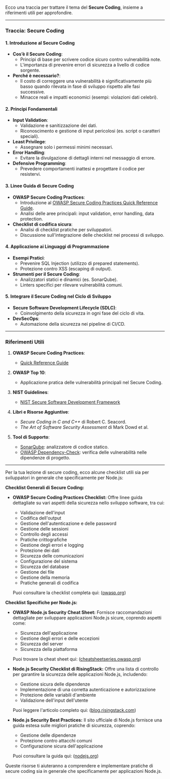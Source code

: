 Ecco una traccia per trattare il tema del **Secure Coding**, insieme a riferimenti utili per approfondire.

---

### **Traccia: Secure Coding**

#### **1. Introduzione al Secure Coding**
- **Cos’è il Secure Coding**:
  - Principi di base per scrivere codice sicuro contro vulnerabilità note.
  - L'importanza di prevenire errori di sicurezza a livello di codice sorgente.
- **Perché è necessario?**:
  - Il costo di correggere una vulnerabilità è significativamente più basso quando rilevata in fase di sviluppo rispetto alle fasi successive.
  - Minacce reali e impatti economici (esempi: violazioni dati celebri).

#### **2. Principi Fondamentali**
- **Input Validation**:
  - Validazione e sanitizzazione dei dati.
  - Riconoscimento e gestione di input pericolosi (es. script o caratteri speciali).
- **Least Privilege**:
  - Assegnare solo i permessi minimi necessari.
- **Error Handling**:
  - Evitare la divulgazione di dettagli interni nel messaggio di errore.
- **Defensive Programming**:
  - Prevedere comportamenti inattesi e progettare il codice per resistervi.

#### **3. Linee Guida di Secure Coding**
- **OWASP Secure Coding Practices**:
  - Introduzione al [OWASP Secure Coding Practices Quick Reference Guide](https://cheatsheetseries.owasp.org/cheatsheets/Secure_Coding_Practices_-_Quick_Reference_Guide.html).
  - Analisi delle aree principali: input validation, error handling, data protection.
- **Checklist di codifica sicura**:
  - Analisi di checklist pratiche per sviluppatori.
  - Discussione sull'integrazione delle checklist nei processi di sviluppo.

#### **4. Applicazione ai Linguaggi di Programmazione**
- **Esempi Pratici**:
  - Prevenire SQL Injection (utilizzo di prepared statements).
  - Protezione contro XSS (escaping di output).
- **Strumenti per il Secure Coding**:
  - Analizzatori statici e dinamici (es. SonarQube).
  - Linters specifici per rilevare vulnerabilità comuni.

#### **5. Integrare il Secure Coding nel Ciclo di Sviluppo**
- **Secure Software Development Lifecycle (SDLC)**:
  - Coinvolgimento della sicurezza in ogni fase del ciclo di vita.
- **DevSecOps**:
  - Automazione della sicurezza nei pipeline di CI/CD.

---

### **Riferimenti Utili**
1. **OWASP Secure Coding Practices**:
   - [Quick Reference Guide](https://cheatsheetseries.owasp.org/cheatsheets/Secure_Coding_Practices_-_Quick_Reference_Guide.html)

2. **OWASP Top 10**:
   - Applicazione pratica delle vulnerabilità principali nel Secure Coding.

3. **NIST Guidelines**:
   - [NIST Secure Software Development Framework](https://csrc.nist.gov/publications/detail/sp/800-218/final)

4. **Libri e Risorse Aggiuntive**:
   - *Secure Coding in C and C++* di Robert C. Seacord.
   - *The Art of Software Security Assessment* di Mark Dowd et al.

5. **Tool di Supporto**:
   - [SonarQube](https://www.sonarqube.org/): analizzatore di codice statico.
   - [OWASP Dependency-Check](https://owasp.org/www-project-dependency-check/): verifica delle vulnerabilità nelle dipendenze di progetto.

---

Per la tua lezione di secure coding, ecco alcune checklist utili sia per sviluppatori in generale che specificamente per Node.js:

**Checklist Generali di Secure Coding:**

- **OWASP Secure Coding Practices Checklist:** Offre linee guida dettagliate su vari aspetti della sicurezza nello sviluppo software, tra cui:
  - Validazione dell'input
  - Codifica dell'output
  - Gestione dell'autenticazione e delle password
  - Gestione delle sessioni
  - Controllo degli accessi
  - Pratiche crittografiche
  - Gestione degli errori e logging
  - Protezione dei dati
  - Sicurezza delle comunicazioni
  - Configurazione del sistema
  - Sicurezza del database
  - Gestione dei file
  - Gestione della memoria
  - Pratiche generali di codifica

  Puoi consultare la checklist completa qui: ([owasp.org](https://owasp.org/www-project-secure-coding-practices-quick-reference-guide/stable-en/02-checklist/05-checklist?utm_source=chatgpt.com))

**Checklist Specifiche per Node.js:**

- **OWASP Node.js Security Cheat Sheet:** Fornisce raccomandazioni dettagliate per sviluppare applicazioni Node.js sicure, coprendo aspetti come:
  - Sicurezza dell'applicazione
  - Gestione degli errori e delle eccezioni
  - Sicurezza del server
  - Sicurezza della piattaforma

  Puoi trovare la cheat sheet qui: ([cheatsheetseries.owasp.org](https://cheatsheetseries.owasp.org/cheatsheets/Nodejs_Security_Cheat_Sheet.html?utm_source=chatgpt.com))

- **Node.js Security Checklist di RisingStack:** Offre una lista di controllo per garantire la sicurezza delle applicazioni Node.js, includendo:
  - Gestione sicura delle dipendenze
  - Implementazione di una corretta autenticazione e autorizzazione
  - Protezione delle variabili d'ambiente
  - Validazione dell'input dell'utente

  Puoi leggere l'articolo completo qui: ([blog.risingstack.com](https://blog.risingstack.com/node-js-security-checklist/?utm_source=chatgpt.com))

- **Node.js Security Best Practices:** Il sito ufficiale di Node.js fornisce una guida estesa sulle migliori pratiche di sicurezza, coprendo:
  - Gestione delle dipendenze
  - Protezione contro attacchi comuni
  - Configurazione sicura dell'applicazione

  Puoi consultare la guida qui: ([nodejs.org](https://nodejs.org/en/learn/getting-started/security-best-practices?utm_source=chatgpt.com))

Queste risorse ti aiuteranno a comprendere e implementare pratiche di secure coding sia in generale che specificamente per applicazioni Node.js. 